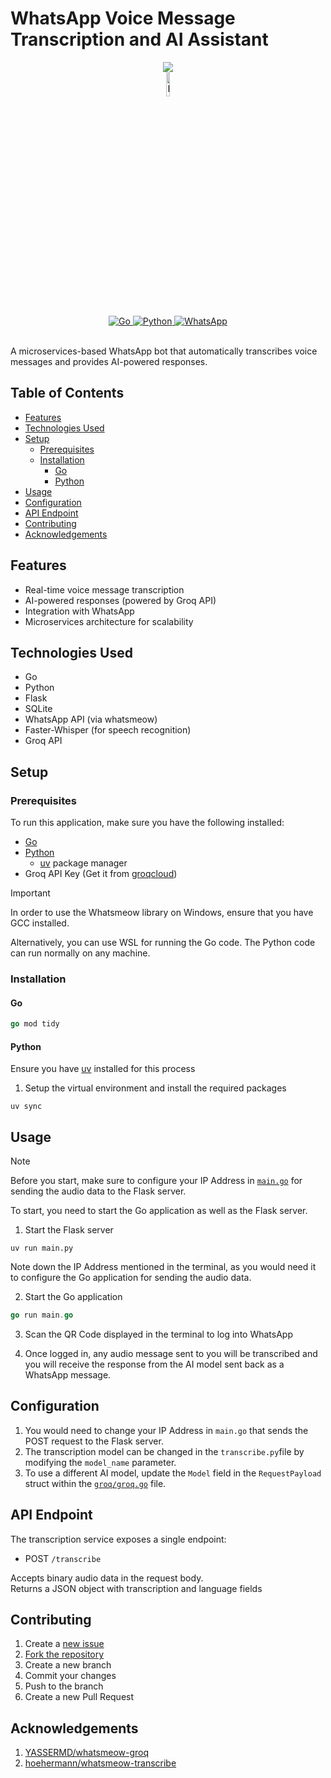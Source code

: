 <!-- omit from toc -->
# WhatsApp Voice Message Transcription and AI Assistant


<div align="center">
    <a alt="Open in GitHub Codespaces" href="https://codespaces.new/cr2007/whatsapp-voice-ai-assistant">
        <img src="https://github.com/codespaces/badge.svg" />
    </a>
    <br>
    <a href="https://groq.com" target="_blank" rel="noopener noreferrer">
      <img
        src="https://groq.com/wp-content/uploads/2024/03/PBG-mark1-color.svg"
        alt="Powered by Groq for fast inference."
        width=10%
      />
    </a>
    <br>
    <a href="https://go.dev">
        <img alt="Go" title="Go Programming Language" src="https://img.shields.io/badge/Go-informational?style=flat&logo=go&logoColor=white&color=00add8">
    </a>
    <a href="https://python.org/">
        <img alt="Python" title="Python Programming Language" src="https://img.shields.io/badge/Python-informational?style=flat&logo=python&logoColor=white&color=3776ab">
    </a>
    <a href="https://www.whatsapp.com/">
        <img alt="WhatsApp" title="WhatsApp" src="https://img.shields.io/badge/WhatsApp-informational?style=flat&logo=WhatsApp&logoColor=white&color=25D366">
    </a>


</div>
<br>

A microservices-based WhatsApp bot that automatically transcribes voice messages and provides AI-powered responses.

<!-- omit from toc -->
## Table of Contents
- [Features](#features)
- [Technologies Used](#technologies-used)
- [Setup](#setup)
  - [Prerequisites](#prerequisites)
  - [Installation](#installation)
    - [Go](#go)
    - [Python](#python)
- [Usage](#usage)
- [Configuration](#configuration)
- [API Endpoint](#api-endpoint)
- [Contributing](#contributing)
- [Acknowledgements](#acknowledgements)

## Features
- Real-time voice message transcription
- AI-powered responses (powered by Groq API)
- Integration with WhatsApp
- Microservices architecture for scalability

## Technologies Used
- Go
- Python
- Flask
- SQLite
- WhatsApp API (via whatsmeow)
- Faster-Whisper (for speech recognition)
- Groq API

## Setup

### Prerequisites

To run this application, make sure you have the following installed:

- [Go](https://go.dev)
- [Python](https://python.org)
  - [uv](https://docs.astral.sh/uv) package manager
- Groq API Key (Get it from [groqcloud](https://console.groq.com/keys))

> [!IMPORTANT]
> In order to use the Whatsmeow library on Windows, ensure that you have GCC installed.
>
> Alternatively, you can use WSL for running the Go code. The Python code can run normally on any machine.

### Installation

#### Go

```go
go mod tidy
```

#### Python
Ensure you have [uv](https://docs.astral.sh/uv) installed for this process

1. Setup the virtual environment and install the required packages

```shell
uv sync
```

## Usage

> [!NOTE]
> Before you start, make sure to configure your IP Address in [`main.go`](./main.go) for sending the audio data to the Flask server.

To start, you need to start the Go application as well as the Flask server.

1. Start the Flask server

```
uv run main.py
```

Note down the IP Address mentioned in the terminal, as you would need it to configure the Go application for sending the audio data.

2. Start the Go application

```go
go run main.go
```

3. Scan the QR Code displayed in the terminal to log into WhatsApp

4. Once logged in, any audio message sent to you will be transcribed and you will receive the response from the AI model sent back as a WhatsApp message.

## Configuration

1. You would need to change your IP Address in `main.go` that sends the POST request to the Flask server.
2. The transcription model can be changed in the `transcribe.py`file by modifying the `model_name` parameter.
3. To use a different AI model, update the `Model` field in the `RequestPayload` struct within the [`groq/groq.go`](./groq/groq.go) file.

## API Endpoint
The transcription service exposes a single endpoint:

- POST `/transcribe`

Accepts binary audio data in the request body.<br>
Returns a JSON object with transcription and language fields

## Contributing
1. Create a [new issue](https://github.com/cr2007/whatsapp-voice-ai-assistant/issues/new/choose)
1. [Fork the repository](https://github.com/cr2007/whatsapp-voice-ai-assistant/fork)
2. Create a new branch
4. Commit your changes
5. Push to the branch
6. Create a new Pull Request

## Acknowledgements

1. [YASSERMD/whatsmeow-groq](https://github.com/YASSERRMD/whatsmeow-groq)
2. [hoehermann/whatsmeow-transcribe](https://github.com/hoehermann/whatsmeow-transcribe)
